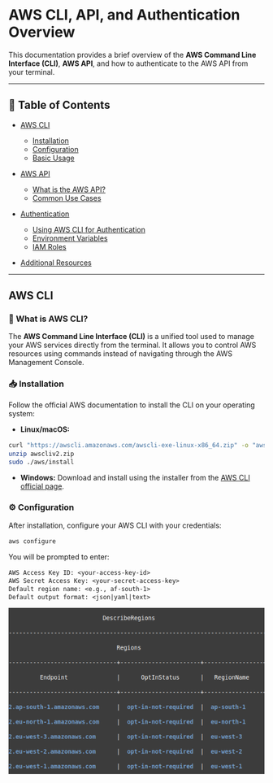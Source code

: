 # AWS CLI, API, and Authentication Overview

This documentation provides a brief overview of the **AWS Command Line Interface (CLI)**, **AWS API**, and how to authenticate to the AWS API from your terminal.

---

## 📌 Table of Contents

* [AWS CLI](#aws-cli)

  * [Installation](#installation)
  * [Configuration](#configuration)
  * [Basic Usage](#basic-usage)
* [AWS API](#aws-api)

  * [What is the AWS API?](#what-is-the-aws-api)
  * [Common Use Cases](#common-use-cases)
* [Authentication](#authentication)

  * [Using AWS CLI for Authentication](#using-aws-cli-for-authentication)
  * [Environment Variables](#environment-variables)
  * [IAM Roles](#iam-roles)
* [Additional Resources](#additional-resources)

---

## AWS CLI

### 🎯 What is AWS CLI?

The **AWS Command Line Interface (CLI)** is a unified tool used to manage your AWS services directly from the terminal. It allows you to control AWS resources using commands instead of navigating through the AWS Management Console.

### 📥 Installation

Follow the official AWS documentation to install the CLI on your operating system:

* **Linux/macOS:**

```bash
curl "https://awscli.amazonaws.com/awscli-exe-linux-x86_64.zip" -o "awscliv2.zip"
unzip awscliv2.zip
sudo ./aws/install
```

* **Windows:**
  Download and install using the installer from the [AWS CLI official page](https://docs.aws.amazon.com/cli/latest/userguide/getting-started-install.html).

### ⚙️ Configuration

After installation, configure your AWS CLI with your credentials:

```bash
aws configure
```

You will be prompted to enter:

```
AWS Access Key ID: <your-access-key-id>
AWS Secret Access Key: <your-secret-access-key>
Default region name: <e.g., af-south-1>
Default output format: <json|yaml|text>
```

![Output](screenshots/aws_configure-output.png)
